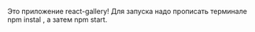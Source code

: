 Это приложение react-gallery!
Для запуска надо прописать  терминале npm instal , а затем npm start.
